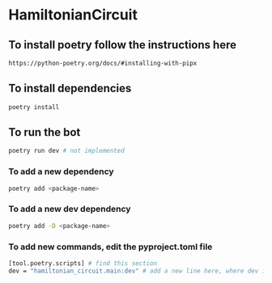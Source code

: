 # HamiltonianCircuit

## To install poetry follow the instructions here
```bash
https://python-poetry.org/docs/#installing-with-pipx
```

## To install dependencies
```bash
poetry install
```

## To run the bot
```bash
poetry run dev # not implemented
```

### To add a new dependency
```bash
poetry add <package-name>
```

### To add a new dev dependency
```bash
poetry add -D <package-name>
```

### To add new commands, edit the pyproject.toml file
```bash
[tool.poetry.scripts] # find this section
dev = "hamiltonian_circuit.main:dev" # add a new line here, where dev is the name of the command and hamiltonian_circuit.main:dev is the path to the function
```
